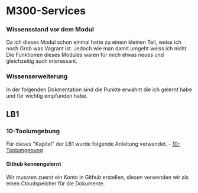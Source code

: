 # M300-Services

### Wissensstand vor dem Modul

 Da ich dieses Modul schon einmal hatte zu einem kleinen Teil, weiss ich noch Grob was Vagrant ist. Jedoch wie man damit umgeht weiss ich nicht. Die Funktionen dieses Modules waren für mich etwas neues und gleichzeitig auch interessant.
 
 ### Wissenserweiterung
 
 In der folgenden Dokmentation sind die Punkte erwähnt die ich gelernt habe und für wichtig empfunden habe.
 
 ## LB1 
 
 ### 10-Toolumgebung
 
 Für dieses "Kapitel" der LB1 wurde folgende Anleitung verwendet. - [10-Toolumgebung](https://github.com/mc-b/M300/tree/master/10-Toolumgebung)
 
 #### Github kennengelernt
 
 Wir mussten zuerst ein Konto in Github erstellen, diesen verwenden wir als einen Cloudspeicher für die Dokumente.
 
 
